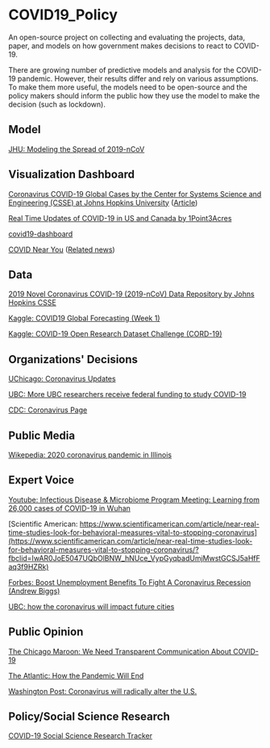 # COVID19_Policy
An open-source project on collecting and evaluating the projects, data, paper, and models on how government makes decisions to react to COVID-19.

There are growing number of predictive models and analysis for the COVID-19 pandemic. However, their results differ and rely on various assumptions. To make them more useful, the models need to be open-source and the policy makers should inform the public how they use the model to make the decision (such as lockdown).

## Model

[JHU: Modeling the Spread of 2019-nCoV](https://systems.jhu.edu/research/public-health/ncov-model/)


## Visualization Dashboard

[Coronavirus COVID-19 Global Cases by the Center for Systems Science and Engineering (CSSE) at Johns Hopkins University](https://www.arcgis.com/apps/opsdashboard/index.html#/bda7594740fd40299423467b48e9ecf6)
([Article](https://www.thelancet.com/journals/laninf/article/PIIS1473-3099(20)30120-1/fulltext))

[Real Time Updates of COVID-19 in US and Canada by 1Point3Acres](https://coronavirus.1point3acres.com/en)

[covid19-dashboard](https://github.com/github/covid19-dashboard)

[COVID Near You](https://www.covidnearyou.org/#!/)
([Related news](https://www.cnbc.com/2020/03/23/coronavirus-tracking-site-built-by-amazon-apple-google-volunteers.html?fbclid=IwAR0hdGtgxjl1Z5xBLNyedUxycyu7OCnSeFM__tgmidK2zq4ArCCUL8c4Ibs))

## Data

[2019 Novel Coronavirus COVID-19 (2019-nCoV) Data Repository by Johns Hopkins CSSE](https://github.com/CSSEGISandData/COVID-19)

[Kaggle: COVID19 Global Forecasting (Week 1)](https://www.kaggle.com/c/covid19-global-forecasting-week-1/overview)

[Kaggle: COVID-19 Open Research Dataset Challenge (CORD-19)](https://www.kaggle.com/allen-institute-for-ai/CORD-19-research-challenge)


## Organizations' Decisions

[UChicago: Coronavirus Updates](https://coronavirusupdates.uchicago.edu/)

[UBC: More UBC researchers receive federal funding to study COVID-19](https://news.ubc.ca/2020/03/24/more-ubc-researchers-receive-federal-funding-to-study-covid-19/?fbclid=IwAR3hHY6GxM-LisvoJZEJRSQbq8a6GqBNdoTMVOc-c-7-cuFbk_4kU84bM7c)

[CDC: Coronavirus Page](https://www.cdc.gov/coronavirus/2019-ncov/index.html)



## Public Media
[Wikepedia: 2020 coronavirus pandemic in Illinois](https://en.wikipedia.org/wiki/2020_coronavirus_pandemic_in_Illinois)

## Expert Voice

[Youtube: Infectious Disease & Microbiome Program Meeting: Learning from 26,000 cases of COVID-19 in Wuhan](https://www.youtube.com/watch?v=aQ9KIO1eXTA)

[Scientific American: https://www.scientificamerican.com/article/near-real-time-studies-look-for-behavioral-measures-vital-to-stopping-coronavirus](https://www.scientificamerican.com/article/near-real-time-studies-look-for-behavioral-measures-vital-to-stopping-coronavirus/?fbclid=IwAR0JoE5047UQbOlBNW_hNUce_VypGyqbadUmjMwstGCSJ5aHfFaq3f9HZRk)

[Forbes: Boost Unemployment Benefits To Fight A Coronavirus Recession (Andrew Biggs)](https://www.forbes.com/sites/andrewbiggs/2020/03/17/boost-unemployment-benefits-to-fight-a-coronavirus-recession/#6368f46343ee)

[UBC: how the coronavirus will impact future cities](https://news.ubc.ca/2020/03/23/the-post-pandemic-city-ubc-expert-on-how-the-coronavirus-will-impact-future-cities/?fbclid=IwAR0OEZzqqVbUzL6tKAe0veAQOlpcu9iWjMVGqIhlJr_TKCKZrgO2PenAi6Y)

## Public Opinion

[The Chicago Maroon: We Need Transparent Communication About COVID-19](https://www.chicagomaroon.com/article/2020/3/25/need-transparent-communication-covid-19/?fbclid=IwAR0GZ4kVlbz-K20BfeJqrhv_gb9UU5Enzu8GmpW_9Ih1LId4QMmX6PedC78)

[The Atlantic: How the Pandemic Will End](https://www.theatlantic.com/health/archive/2020/03/how-will-coronavirus-end/608719/?utm_source=facebook&utm_campaign=the-atlantic-fb-test-1337-1-&utm_content=edit-promo&utm_medium=social&fbclid=IwAR1mLXOIZpMdDyOYwQxvV3tS2mxvJdJBIQXZm4p87POQlKYWmDu4yE1YXY)

[Washington Post: Coronavirus will radically alter the U.S.](https://www.washingtonpost.com/health/2020/03/19/coronavirus-projections-us/?fbclid=IwAR3TWmB75Ml8Z_s19Vy5w4VT87J4ol0Ew2_vjk1O7h8hSBGcDVmo4Qe2oIA&utm_campaign=site_visitor.unpaid.engagement&utm_medium=tr_social&utm_source=Facebook#Echobox=1584719859)
## Policy/Social Science Research
[COVID-19 Social Science Research Tracker](https://github.com/natematias/covid-19-social-science-research)



